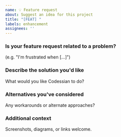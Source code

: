```yaml
---
name: 💡 Feature request
about: Suggest an idea for this project
title: "[FEAT] "
labels: enhancement
assignees: ''
---
```


### Is your feature request related to a problem?
(e.g. "I'm frustrated when [...]")

### Describe the solution you'd like
What would you like Codessian to do?

### Alternatives you've considered
Any workarounds or alternate approaches?

### Additional context
Screenshots, diagrams, or links welcome.